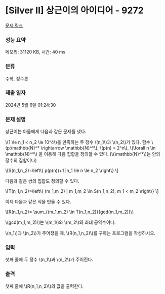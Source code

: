 # [Silver II] 상근이의 아이디어 - 9272 

[문제 링크](https://www.acmicpc.net/problem/9272) 

### 성능 요약

메모리: 31120 KB, 시간: 40 ms

### 분류

수학, 정수론

### 제출 일자

2024년 5월 6일 01:24:30

### 문제 설명

<p>상근이는 아들에게 다음과 같은 문제를 냈다.</p>

<p>\(1 \le n_1 < n_2 \le 10^4\)를 만족하는 두 정수 \(n_1\)과 \(n_2\)가 있다. 함수 \(p:\mathbb{N}^* \rightarrow \mathbb{N}^*\), \(p(n) = 2^n\), \(\forall n \in   \mathbb{N}^*\) 을 이용해 다음 집합을 정의할 수 있다. (\(\mathbb{N}^*\)는 양의 정수의 집합이다)</p>

<p>\[S(n_1,n_2)=\left\{ p(p(n))+1 |n_1 \le n \le n_2  \right\} \]</p>

<p>다음과 같은 쌍의 집합도 정의할 수 있다.</p>

<p>\[T(n_1,n_2)=\left\{ (m_1,m_2) | m_1,m_2 \in  S(n_1,n_2), m_1 < m_2  \right\} \]</p>

<p>이제 다음과 같은 식을 만들 수 있다.</p>

<p>\[R(n_1,n_2)= \sum_{(m_1,m_2) \in T(n_1,n_2)}{gcd(m_1,m_2)}\]</p>

<p>\(gcd(m_1,m_2)\)는 \(m_1\)와 \(m_2\)의 최대 공약수이다.</p>

<p>\(n_1\)과 \(n_2\)가 주어졌을 때, \(R(n_1,n_2)\)를 구하는 프로그램을 작성하시오.</p>

### 입력 

 <p>첫째 줄에 두 정수 \(n_1\)과 \(n_2\)가 주어진다.</p>

### 출력 

 <p>첫째 줄에 \(R(n_1,n_2)\)의 값을 출력한다.</p>

